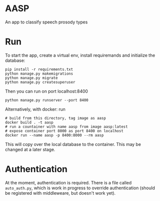 # AASP
An app to classify speech prosody types

# Run
To start the app, create a virtual env, install requiremands and initialize the database:
```
pip install -r requirements.txt
python manage.py makemigrations
python manage.py migrate
python manage.py createsuperuser
```

Then you can run on port localhost:8400
```
python manage.py runserver --port 8400
```

Alternatively, with docker: run
```
# build from this directory, tag image as aasp
docker build . -t aasp
# run a countainer with name aasp from image aasp:latest
# expose container port 8000 as port 8400 on localhost
docker run --name aasp -p 8400:8000 --rm aasp
```
This will copy over the local database to the container. This may be changed at a later stage.

# Authentication
At the moment, authentication is required. There is a file called `auto_auth.py`, which is work in progress to override authentication (should be registered with middleweare, but doesn't work yet).